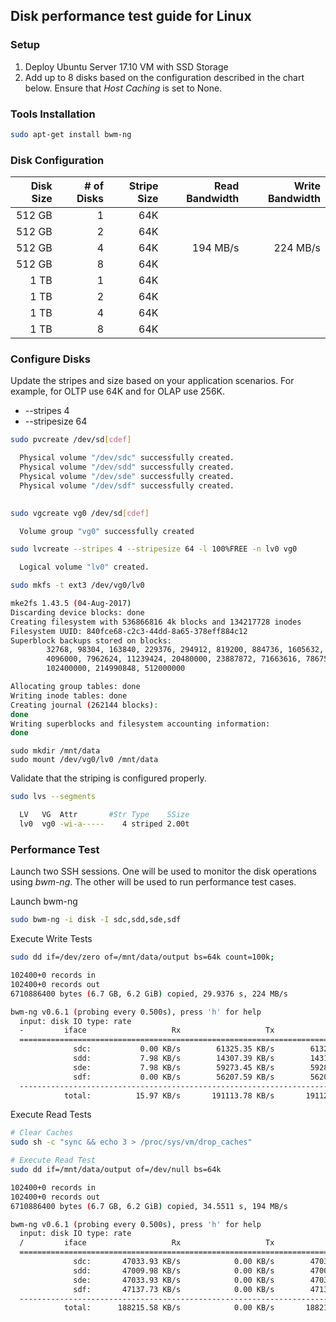 ## Disk performance test guide for Linux

### Setup

1. Deploy Ubuntu Server 17.10 VM with SSD Storage
2. Add up to 8 disks based on the configuration described in the chart below.  Ensure that *Host Caching* is set to None.

### Tools Installation

```bash
sudo apt-get install bwm-ng
```

### Disk Configuration

| Disk Size | # of Disks | Stripe Size | Read Bandwidth | Write Bandwidth |
|----------:|-----------:|------------:|---------------:|----------------:|
| 512 GB | 1 | 64K | | |
| 512 GB | 2 | 64K | | |
| 512 GB | 4 | 64K | 194 MB/s | 224 MB/s |
| 512 GB | 8 | 64K | | |
| 1 TB | 1 | 64K | | |
| 1 TB | 2 | 64K | | |
| 1 TB | 4 | 64K | | |
| 1 TB | 8 | 64K | | |

### Configure Disks

Update the stripes and size based on your application scenarios.  For example, for OLTP use 64K and for OLAP use 256K.

* --stripes 4
* --stripesize 64

```bash
sudo pvcreate /dev/sd[cdef]

  Physical volume "/dev/sdc" successfully created.
  Physical volume "/dev/sdd" successfully created.
  Physical volume "/dev/sde" successfully created.
  Physical volume "/dev/sdf" successfully created.
 
```

```bash
sudo vgcreate vg0 /dev/sd[cdef]

  Volume group "vg0" successfully created
```

```bash
sudo lvcreate --stripes 4 --stripesize 64 -l 100%FREE -n lv0 vg0

  Logical volume "lv0" created.
```

```bash
sudo mkfs -t ext3 /dev/vg0/lv0

mke2fs 1.43.5 (04-Aug-2017)
Discarding device blocks: done
Creating filesystem with 536866816 4k blocks and 134217728 inodes
Filesystem UUID: 840fce68-c2c3-44dd-8a65-378eff884c12
Superblock backups stored on blocks:
        32768, 98304, 163840, 229376, 294912, 819200, 884736, 1605632, 2654208,
        4096000, 7962624, 11239424, 20480000, 23887872, 71663616, 78675968,
        102400000, 214990848, 512000000

Allocating group tables: done
Writing inode tables: done
Creating journal (262144 blocks):
done
Writing superblocks and filesystem accounting information:
done
```

```
sudo mkdir /mnt/data
sudo mount /dev/vg0/lv0 /mnt/data
```

Validate that the striping is configured properly.

```bash
sudo lvs --segments

  LV   VG  Attr       #Str Type    SSize
  lv0  vg0 -wi-a-----    4 striped 2.00t
```

### Performance Test

Launch two SSH sessions.  One will be used to monitor the disk operations using *bwm-ng*.  The other will be used to run performance test cases.

Launch bwm-ng
```bash
sudo bwm-ng -i disk -I sdc,sdd,sde,sdf
```

Execute Write Tests

```bash
sudo dd if=/dev/zero of=/mnt/data/output bs=64k count=100k;

102400+0 records in
102400+0 records out
6710886400 bytes (6.7 GB, 6.2 GiB) copied, 29.9376 s, 224 MB/s

bwm-ng v0.6.1 (probing every 0.500s), press 'h' for help
  input: disk IO type: rate
  -         iface                   Rx                   Tx                Total
  ==============================================================================
              sdc:           0.00 KB/s        61325.35 KB/s        61325.35 KB/s
              sdd:           7.98 KB/s        14307.39 KB/s        14315.37 KB/s
              sde:           7.98 KB/s        59273.45 KB/s        59281.44 KB/s
              sdf:           0.00 KB/s        56207.59 KB/s        56207.59 KB/s
  ------------------------------------------------------------------------------
            total:          15.97 KB/s       191113.78 KB/s       191129.75 KB/s
```

Execute Read Tests

```bash
# Clear Caches
sudo sh -c "sync && echo 3 > /proc/sys/vm/drop_caches"

# Execute Read Test
sudo dd if=/mnt/data/output of=/dev/null bs=64k

102400+0 records in
102400+0 records out
6710886400 bytes (6.7 GB, 6.2 GiB) copied, 34.5511 s, 194 MB/s

bwm-ng v0.6.1 (probing every 0.500s), press 'h' for help
  input: disk IO type: rate
  /         iface                   Rx                   Tx                Total
  ==============================================================================
              sdc:       47033.93 KB/s            0.00 KB/s        47033.93 KB/s
              sdd:       47009.98 KB/s            0.00 KB/s        47009.98 KB/s
              sde:       47033.93 KB/s            0.00 KB/s        47033.93 KB/s
              sdf:       47137.73 KB/s            0.00 KB/s        47137.73 KB/s
  ------------------------------------------------------------------------------
            total:      188215.58 KB/s            0.00 KB/s       188215.58 KB/s

```
